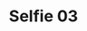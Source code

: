 ---
title: Selfie 03
image: /uploads/about-selfies/selfie-03.jpg
image_description: African woman in technology
---